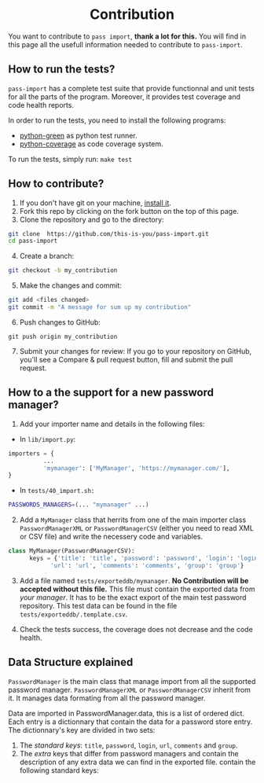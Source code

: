 <h1 align="center">Contribution</h1>

You want to contribute to `pass import`, **thank a lot for this.** You will find
in this page all the usefull information needed to contribute to `pass-import`.

## How to run the tests?

`pass-import` has a complete test suite that provide functionnal and unit tests
for all the parts of the program. Moreover, it provides test coverage and code
health reports.

In order to run the tests, you need to install the following programs:
* [python-green][pgreen] as python test runner.
* [python-coverage][pcoverage] as code coverage system.

To run the tests, simply run: `make test`


## How to contribute?

1. If you don't have git on your machine, [install it][git].
2. Fork this repo by clicking on the fork button on the top of this page.
3. Clone the repository and go to the directory:
```sh
git clone  https://github.com/this-is-you/pass-import.git
cd pass-import
```
4. Create a branch:
```sh
git checkout -b my_contribution
```
5. Make the changes and commit:
```sh
git add <files changed>
git commit -m "A message for sum up my contribution"
```
6. Push changes to GitHub:
```
git push origin my_contribution
```
7. Submit your changes for review: If you go to your repository on GitHub,
you'll see a Compare & pull request button, fill and submit the pull request.


## How to a the support for a new password manager?

1. Add your importer name and details in the following files:
  * In `lib/import.py`:
```python
importers = {
          ...
          'mymanager': ['MyManager', 'https://mymanager.com/'],
}
```

  * In `tests/40_import.sh:`
```sh
PASSWORDS_MANAGERS=(... "mymanager" ...)
```

2. Add a `MyManager` class that herrits from one of the main importer class
`PasswordManagerXML` or `PasswordManagerCSV` (either you need to read XML or CSV
file) and write the necessery code and variables.
```python
class MyManager(PasswordManagerCSV):
      keys = {'title': 'title', 'password': 'password', 'login': 'login',
            'url': 'url', 'comments': 'comments', 'group': 'group'}
```

3. Add a file named `tests/exporteddb/mymanager`. **No Contribution will be
accepted without this file.** This file must contain the exported data from
*your manager*. It has to be the exact export of the main test password
repository. This test data can be found in the file `tests/exporteddb/.template.csv`.

4. Check the tests success, the coverage does not decrease and the code health.


## Data Structure explained

`PasswordManager` is the main class that manage import from all the supported
password manager. `PasswordManagerXML` or `PasswordManagerCSV` inherit from it.
It manages data formating from all the password manager.

Data are imported in PasswordManager.data, this is a list of ordered dict. Each
entry is a dictionnary that contain the data for a password store entry. The
dictionnary's key are divided in two sets:
1. The *standard keys*: `title`, `password`, `login`, `url`, `comments` and
`group`.
2. The *extra* keys that differ from password managers and contain the
description of any extra data we can find in the exported file.
contain the following standard keys:


[mt]: https://en.wikipedia.org/wiki/Mutation_testing
[pgreen]: https://github.com/CleanCut/green
[pcoverage]: fuck
[pmut]: fuck
[git]: https://help.github.com/articles/set-up-git/
